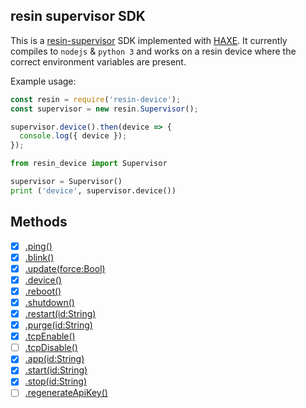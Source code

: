 ## resin supervisor SDK

This is a [resin-supervisor](https://docs.resin.io/runtime/supervisor-api) SDK implemented with [HAXE](https://haxe.org/). It currently compiles to `nodejs` & `python 3` and works on a resin device where the correct environment variables are present.

Example usage:

``` javascript
const resin = require('resin-device');
const supervisor = new resin.Supervisor();

supervisor.device().then(device => {
  console.log({ device });
});
```

``` python
from resin_device import Supervisor

supervisor = Supervisor()
print ('device', supervisor.device())
```

## Methods
- [x] [.ping()](https://docs.resin.io/runtime/supervisor-api/#get-ping)
- [x] [.blink()](https://docs.resin.io/runtime/supervisor-api/#post-v1-blink)
- [x] [.update(force:Bool)](https://docs.resin.io/runtime/supervisor-api/#post-v1-update)
- [x] [.device()](https://docs.resin.io/runtime/supervisor-api/#get-v1-device)
- [x] [.reboot()](https://docs.resin.io/runtime/supervisor-api/#post-v1-reboot)
- [x] [.shutdown()](https://docs.resin.io/runtime/supervisor-api/#post-v1-shutdown)
- [x] [.restart(id:String)](https://docs.resin.io/runtime/supervisor-api/#post-v1-restart)
- [x] [.purge(id:String)](https://docs.resin.io/runtime/supervisor-api/#post-v1-purge)
- [x] [.tcpEnable()](https://docs.resin.io/runtime/supervisor-api/#post-v1-tcp-ping)
- [ ] [.tcpDisable()](https://docs.resin.io/runtime/supervisor-api/#delete-v1-tcp-ping)
- [x] [.app(id:String)](https://docs.resin.io/runtime/supervisor-api/#get-v1-apps-appid)
- [x] [.start(id:String)](https://docs.resin.io/runtime/supervisor-api/#post-v1-apps-appid-start)
- [x] [.stop(id:String)](https://docs.resin.io/runtime/supervisor-api/#post-v1-apps-appid-stop)
- [ ] [.regenerateApiKey()](https://docs.resin.io/runtime/supervisor-api/#post-v1-regenerate-api-key)
